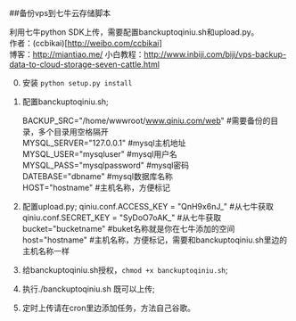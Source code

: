 ##备份vps到七牛云存储脚本

利用七牛python SDK上传，需要配置banckuptoqiniu.sh和upload.py。  
作者：(ccbikai)[http://weibo.com/ccbikai]  
博客：http://miantiao.me/
小白教程：http://www.inbiji.com/biji/vps-backup-data-to-cloud-storage-seven-cattle.html

0. 安装 `python setup.py install`

1. 配置banckuptoqiniu.sh;

    BACKUP_SRC="/home/wwwroot/www.qiniu.com/web" #需要备份的目录，多个目录用空格隔开  
    MYSQL_SERVER="127.0.0.1" #mysql主机地址  
    MYSQL_USER="mysqluser" #mysql用户名  
    MYSQL_PASS="mysqlpassword" #mysql密码  
    DATEBASE="dbname" #mysql数据库名称  
    HOST="hostname" #主机名称，方便标记  

2. 配置upload.py;
    qiniu.conf.ACCESS_KEY = "QnH9x6nJ_" #从七牛获取  
    qiniu.conf.SECRET_KEY = "SyDoO7oAK_" #从七牛获取  
    bucket="bucketname" #buket名称就是你在七牛添加的空间  
    host="hostname" #主机名称，方便标记，需要和banckuptoqiniu.sh里边的主机名称一样  

3. 给banckuptoqiniu.sh授权，`chmod +x banckuptoqiniu.sh`;

4. 执行./banckuptoqiniu.sh 既可以上传;

5. 定时上传请在cron里边添加任务，方法自己谷歌。
